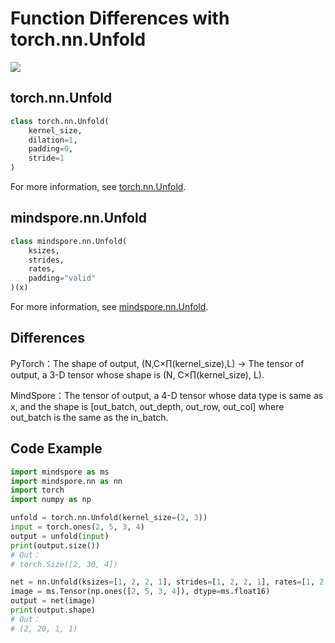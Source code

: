 # Function Differences with torch.nn.Unfold

<a href="https://gitee.com/mindspore/docs/blob/r2.0.0-alpha/docs/mindspore/source_en/note/api_mapping/pytorch_diff/Unfold.md" target="_blank"><img src="https://mindspore-website.obs.cn-north-4.myhuaweicloud.com/website-images/master/resource/_static/logo_source_en.png"></a>

## torch.nn.Unfold

```python
class torch.nn.Unfold(
    kernel_size,
    dilation=1,
    padding=0,
    stride=1
)
```

For more information, see [torch.nn.Unfold](https://pytorch.org/docs/1.5.0/nn.html#torch.nn.Unfold).

## mindspore.nn.Unfold

```python
class mindspore.nn.Unfold(
    ksizes,
    strides,
    rates,
    padding="valid"
)(x)
```

For more information, see [mindspore.nn.Unfold](https://mindspore.cn/docs/en/r2.0.0-alpha/api_python/nn/mindspore.nn.Unfold.html#mindspore.nn.Unfold).

## Differences

PyTorch：The shape of output, (N,C×∏(kernel_size),L) -> The tensor of output, a 3-D tensor whose shape is (N, C×∏(kernel_size), L).

MindSpore：The tensor of output, a 4-D tensor whose data type is same as x, and the shape is [out_batch, out_depth, out_row, out_col]
where out_batch is the same as the in_batch.

## Code Example

```python
import mindspore as ms
import mindspore.nn as nn
import torch
import numpy as np

unfold = torch.nn.Unfold(kernel_size=(2, 3))
input = torch.ones(2, 5, 3, 4)
output = unfold(input)
print(output.size())
# Out：
# torch.Size([2, 30, 4])

net = nn.Unfold(ksizes=[1, 2, 2, 1], strides=[1, 2, 2, 1], rates=[1, 2, 2, 1])
image = ms.Tensor(np.ones([2, 5, 3, 4]), dtype=ms.float16)
output = net(image)
print(output.shape)
# Out：
# (2, 20, 1, 1)
```